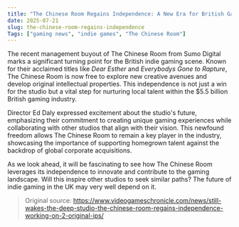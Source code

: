 ```yaml
---
title: "The Chinese Room Regains Independence: A New Era for British Gaming"
date: 2025-07-21
slug: the-chinese-room-regains-independence
Tags: ["gaming news", "indie games", "The Chinese Room"]
---
```


The recent management buyout of The Chinese Room from Sumo Digital marks a significant turning point for the British indie gaming scene. Known for their acclaimed titles like *Dear Esther* and *Everybodys Gone to Rapture*, The Chinese Room is now free to explore new creative avenues and develop original intellectual properties. This independence is not just a win for the studio but a vital step for nurturing local talent within the $5.5 billion British gaming industry.

Director Ed Daly expressed excitement about the studio's future, emphasizing their commitment to creating unique gaming experiences while collaborating with other studios that align with their vision. This newfound freedom allows The Chinese Room to remain a key player in the industry, showcasing the importance of supporting homegrown talent against the backdrop of global corporate acquisitions.

As we look ahead, it will be fascinating to see how The Chinese Room leverages its independence to innovate and contribute to the gaming landscape. Will this inspire other studios to seek similar paths? The future of indie gaming in the UK may very well depend on it.
> Original source: https://www.videogameschronicle.com/news/still-wakes-the-deep-studio-the-chinese-room-regains-independence-working-on-2-original-ips/
